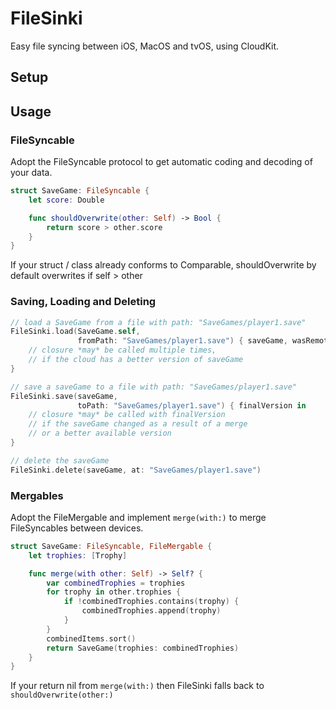 # FileSinki

Easy file syncing between iOS, MacOS and tvOS, using CloudKit.

## Setup

## Usage

### FileSyncable

Adopt the FileSyncable protocol to get automatic coding and decoding of your data.

```swift
struct SaveGame: FileSyncable {
    let score: Double

    func shouldOverwrite(other: Self) -> Bool {
        return score > other.score
    }
}
```
If your struct / class already conforms to Comparable, shouldOverwrite by default overwrites if self > other

### Saving, Loading and Deleting

```swift
// load a SaveGame from a file with path: "SaveGames/player1.save"
FileSinki.load(SaveGame.self,
               fromPath: "SaveGames/player1.save") { saveGame, wasRemote in
    // closure *may* be called multiple times, 
    // if the cloud has a better version of saveGame
}

// save a saveGame to a file with path: "SaveGames/player1.save"
FileSinki.save(saveGame,
               toPath: "SaveGames/player1.save") { finalVersion in
    // closure *may* be called with finalVersion 
    // if the saveGame changed as a result of a merge
    // or a better available version
}

// delete the saveGame
FileSinki.delete(saveGame, at: "SaveGames/player1.save")
```

### Mergables

Adopt the FileMergable and implement `merge(with:)` to merge FileSyncables between devices.

```swift
struct SaveGame: FileSyncable, FileMergable {
    let trophies: [Trophy]

    func merge(with other: Self) -> Self? {
        var combinedTrophies = trophies
        for trophy in other.trophies {
            if !combinedTrophies.contains(trophy) {
                combinedTrophies.append(trophy)
            }
        }
        combinedItems.sort()
        return SaveGame(trophies: combinedTrophies)
    }
}
```
If your return nil from `merge(with:)` then FileSinki falls back to `shouldOverwrite(other:)`
